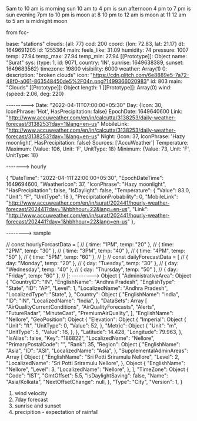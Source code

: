5am to 10 am is morning sun
10 am to 4 pm is sun afternoon
4 pm to 7 pm is sun evening
7pm to 10 pm is moon at 8
10 pm to 12 am is moon at 11
12 am to 5 am is midnight moon

from fcc-

base: "stations"
clouds: {all: 77}
cod: 200
coord: {lon: 72.83, lat: 21.17}
dt: 1649691205
id: 1255364
main:
feels_like: 31.09
humidity: 74
pressure: 1007
temp: 27.94
temp_max: 27.94
temp_min: 27.94
[[Prototype]]: Object
name: "Surat"
sys: {type: 1, id: 9071, country: 'IN', sunrise: 1649638389, sunset: 1649683562}
timezone: 19800
visibility: 6000
weather: Array(1)
0:
description: "broken clouds"
icon: "https://cdn.glitch.com/6e8889e5-7a72-48f0-a061-863548450de5%2F04n.png?1499366020983"
id: 803
main: "Clouds"
[[Prototype]]: Object
length: 1
[[Prototype]]: Array(0)
wind: {speed: 2.06, deg: 220}

--------->
Date: "2022-04-11T07:00:00+05:30"
Day: {Icon: 30, IconPhrase: 'Hot', HasPrecipitation: false}
EpochDate: 1649640600
Link: "http://www.accuweather.com/en/in/calcutta/3138253/daily-weather-forecast/3138253?day=1&lang=en-us"
MobileLink: "http://www.accuweather.com/en/in/calcutta/3138253/daily-weather-forecast/3138253?day=1&lang=en-us"
Night: {Icon: 37, IconPhrase: 'Hazy moonlight', HasPrecipitation: false}
Sources: ['AccuWeather']
Temperature:
Maximum: {Value: 106, Unit: 'F', UnitType: 18}
Minimum: {Value: 73, Unit: 'F', UnitType: 18}

------->
hourly

{
"DateTime": "2022-04-11T22:00:00+05:30",
"EpochDateTime": 1649694600,
"WeatherIcon": 37,
"IconPhrase": "Hazy moonlight",
"HasPrecipitation": false,
"IsDaylight": false,
"Temperature": {
"Value": 83.0,
"Unit": "F",
"UnitType": 18
},
"PrecipitationProbability": 0,
"MobileLink": "http://www.accuweather.com/en/in/surat/202441/hourly-weather-forecast/202441?day=1&hbhhour=22&lang=en-us",
"Link": "http://www.accuweather.com/en/in/surat/202441/hourly-weather-forecast/202441?day=1&hbhhour=22&lang=en-us"
},

--------> sample

// const hourlyForcastData = [
// { time: "1PM", temp: "20" },
// { time: "2PM", temp: "30" },
// { time: "3PM", temp: "40" },
// { time: "4PM", temp: "50" },
// { time: "5PM", temp: "60" },
// ];
// const dailyForecastData = [
// { day: "Monday", temp: "20" },
// { day: "Tuesday", temp: "30" },
// { day: "Wednesday", temp: "40" },
// { day: "Thursday", temp: "50" },
// { day: "Friday", temp: "60" },
// ];
--------->
Object {
"AdministrativeArea": Object {
"CountryID": "IN",
"EnglishName": "Andhra Pradesh",
"EnglishType": "State",
"ID": "AP",
"Level": 1,
"LocalizedName": "Andhra Pradesh",
"LocalizedType": "State",
},
"Country": Object {
"EnglishName": "India",
"ID": "IN",
"LocalizedName": "India",
},
"DataSets": Array [
"AirQualityCurrentConditions",
"AirQualityForecasts",
"Alerts",
"FutureRadar",
"MinuteCast",
"PremiumAirQuality",
],
"EnglishName": "Nellore",
"GeoPosition": Object {
"Elevation": Object {
"Imperial": Object {
"Unit": "ft",
"UnitType": 0,
"Value": 52,
},
"Metric": Object {
"Unit": "m",
"UnitType": 5,
"Value": 16,
},
},
"Latitude": 14.428,
"Longitude": 79.963,
},
"IsAlias": false,
"Key": "186822",
"LocalizedName": "Nellore",
"PrimaryPostalCode": "",
"Rank": 35,
"Region": Object {
"EnglishName": "Asia",
"ID": "ASI",
"LocalizedName": "Asia",
},
"SupplementalAdminAreas": Array [
Object {
"EnglishName": "Sri Potti Sriramulu Nellore",
"Level": 2,
"LocalizedName": "Sri Potti Sriramulu Nellore",
},
Object {
"EnglishName": "Nellore",
"Level": 3,
"LocalizedName": "Nellore",
},
],
"TimeZone": Object {
"Code": "IST",
"GmtOffset": 5.5,
"IsDaylightSaving": false,
"Name": "Asia/Kolkata",
"NextOffsetChange": null,
},
"Type": "City",
"Version": 1,
}

1. wind velocity
2. 7day forecast
3. sunrise and sunset
4. precipition - expectation of rainfall
